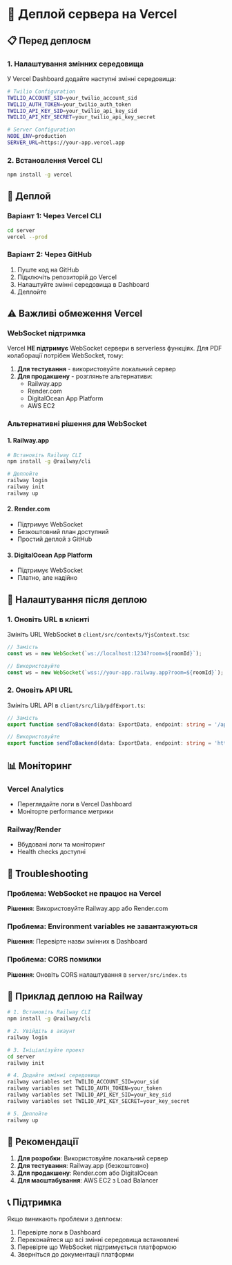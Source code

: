 # 🚀 Деплой сервера на Vercel

## 📋 Перед деплоєм

### 1. Налаштування змінних середовища

У Vercel Dashboard додайте наступні змінні середовища:

```bash
# Twilio Configuration
TWILIO_ACCOUNT_SID=your_twilio_account_sid
TWILIO_AUTH_TOKEN=your_twilio_auth_token
TWILIO_API_KEY_SID=your_twilio_api_key_sid
TWILIO_API_KEY_SECRET=your_twilio_api_key_secret

# Server Configuration
NODE_ENV=production
SERVER_URL=https://your-app.vercel.app
```

### 2. Встановлення Vercel CLI

```bash
npm install -g vercel
```

## 🚀 Деплой

### Варіант 1: Через Vercel CLI

```bash
cd server
vercel --prod
```

### Варіант 2: Через GitHub

1. Пуште код на GitHub
2. Підключіть репозиторій до Vercel
3. Налаштуйте змінні середовища в Dashboard
4. Деплойте

## ⚠️ Важливі обмеження Vercel

### WebSocket підтримка
Vercel **НЕ підтримує** WebSocket сервери в serverless функціях. Для PDF колаборації потрібен WebSocket, тому:

1. **Для тестування** - використовуйте локальний сервер
2. **Для продакшену** - розгляньте альтернативи:
   - Railway.app
   - Render.com
   - DigitalOcean App Platform
   - AWS EC2

### Альтернативні рішення для WebSocket

#### 1. Railway.app
```bash
# Встановіть Railway CLI
npm install -g @railway/cli

# Деплойте
railway login
railway init
railway up
```

#### 2. Render.com
- Підтримує WebSocket
- Безкоштовний план доступний
- Простий деплой з GitHub

#### 3. DigitalOcean App Platform
- Підтримує WebSocket
- Платно, але надійно

## 🔧 Налаштування після деплою

### 1. Оновіть URL в клієнті

Змініть URL WebSocket в `client/src/contexts/YjsContext.tsx`:

```typescript
// Замість
const ws = new WebSocket(`ws://localhost:1234?room=${roomId}`);

// Використовуйте
const ws = new WebSocket(`wss://your-app.railway.app?room=${roomId}`);
```

### 2. Оновіть API URL

Змініть URL API в `client/src/lib/pdfExport.ts`:

```typescript
// Замість
export function sendToBackend(data: ExportData, endpoint: string = '/api/pdf-template')

// Використовуйте
export function sendToBackend(data: ExportData, endpoint: string = 'https://your-app.vercel.app/api/pdf-template')
```

## 📊 Моніторинг

### Vercel Analytics
- Переглядайте логи в Vercel Dashboard
- Моніторте performance метрики

### Railway/Render
- Вбудовані логи та моніторинг
- Health checks доступні

## 🐛 Troubleshooting

### Проблема: WebSocket не працює на Vercel
**Рішення**: Використовуйте Railway.app або Render.com

### Проблема: Environment variables не завантажуються
**Рішення**: Перевірте назви змінних в Dashboard

### Проблема: CORS помилки
**Рішення**: Оновіть CORS налаштування в `server/src/index.ts`

## 📝 Приклад деплою на Railway

```bash
# 1. Встановіть Railway CLI
npm install -g @railway/cli

# 2. Увійдіть в акаунт
railway login

# 3. Ініціалізуйте проект
cd server
railway init

# 4. Додайте змінні середовища
railway variables set TWILIO_ACCOUNT_SID=your_sid
railway variables set TWILIO_AUTH_TOKEN=your_token
railway variables set TWILIO_API_KEY_SID=your_key_sid
railway variables set TWILIO_API_KEY_SECRET=your_key_secret

# 5. Деплойте
railway up
```

## 🎯 Рекомендації

1. **Для розробки**: Використовуйте локальний сервер
2. **Для тестування**: Railway.app (безкоштовно)
3. **Для продакшену**: Render.com або DigitalOcean
4. **Для масштабування**: AWS EC2 з Load Balancer

## 📞 Підтримка

Якщо виникають проблеми з деплоєм:
1. Перевірте логи в Dashboard
2. Переконайтеся що всі змінні середовища встановлені
3. Перевірте що WebSocket підтримується платформою
4. Зверніться до документації платформи